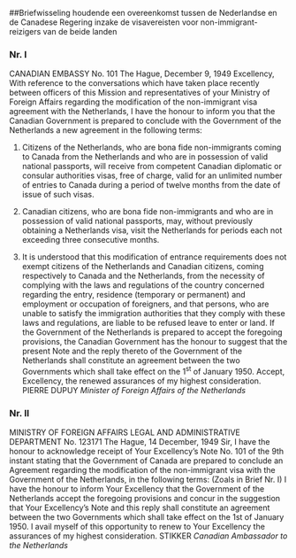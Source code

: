 <meta http-equiv='Content-Type' content='text/html; charset=utf-8' />

##Briefwisseling houdende een overeenkomst tussen de Nederlandse en de Canadese Regering inzake de visavereisten voor non-immigrant-reizigers van de beide landen

### Nr.  I  

CANADIAN EMBASSY No. 101 The Hague, December 9, 1949 Excellency, With reference to the conversations which have taken place recently between officers of this Mission and representatives of your Ministry of Foreign Affairs regarding the modification of the non-immigrant visa agreement with the Netherlands, I have the honour to inform you that the Canadian Government is prepared to conclude with the Government of the Netherlands a new agreement in the following terms: 

1. Citizens of the Netherlands, who are bona fide non-immigrants coming to Canada from the Netherlands and who are in possession of valid national passports, will receive from competent Canadian diplomatic or consular authorities visas, free of charge, valid for an unlimited number of entries to Canada during a period of twelve months from the date of issue of such visas.  

2. Canadian citizens, who are bona fide non-immigrants and who are in possession of valid national passports, may, without previously obtaining a Netherlands visa, visit the Netherlands for periods each not exceeding three consecutive months.  

3. It is understood that this modification of entrance requirements does not exempt citizens of the Netherlands and Canadian citizens, coming respectively to Canada and the Netherlands, from the necessity of complying with the laws and regulations of the country concerned regarding the entry, residence (temporary or permanent) and employment or occupation of foreigners, and that persons, who are unable to satisfy the immigration authorities that they comply with these laws and regulations, are liable to be refused leave to enter or land.   If the Government of the Netherlands is prepared to accept the foregoing provisions, the Canadian Government has the honour to suggest that the present Note and the reply thereto of the Government of the Netherlands shall constitute an agreement between the two Governments which shall take effect on the 1<sup>st</sup> of January 1950. Accept, Excellency, the renewed assurances of my highest consideration. PIERRE DUPUY *Minister of Foreign Affairs of the Netherlands*   

### Nr.  II  

MINISTRY OF FOREIGN AFFAIRS LEGAL AND ADMINISTRATIVE DEPARTMENT No. 123171 The Hague, 14 December, 1949 Sir, I have the honour to acknowledge receipt of Your Excellency’s Note No. 101 of the 9th instant stating that the Government of Canada are prepared to conclude an Agreement regarding the modification of the non-immigrant visa with the Government of the Netherlands, in the following terms:  (Zoals in Brief Nr. I)  I have the honour to inform Your Excellency that the Government of the Netherlands accept the foregoing provisions and concur in the suggestion that Your Excellency’s Note and this reply shall constitute an agreement between the two Governments which shall take effect on the 1st of January 1950. I avail myself of this opportunity to renew to Your Excellency the assurances of my highest consideration. STIKKER *Canadian Ambassador to the Netherlands*   
